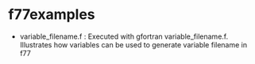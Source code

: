 # f77examples

* variable_filename.f : Executed with gfortran variable_filename.f. Illustrates how variables can be used to generate variable filename in f77

